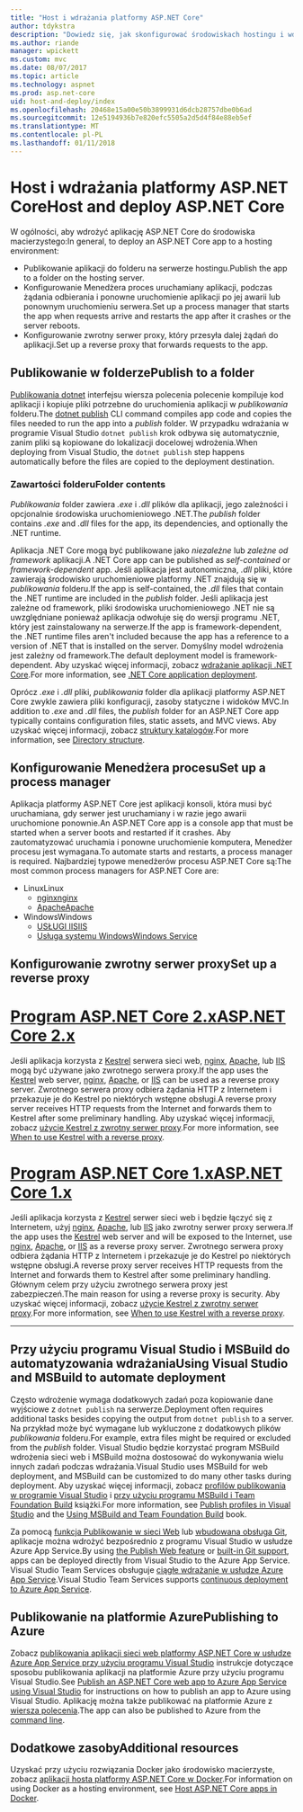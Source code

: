 ```yaml
---
title: "Host i wdrażania platformy ASP.NET Core"
author: tdykstra
description: "Dowiedz się, jak skonfigurować środowiskach hostingu i wdrażanie aplikacji platformy ASP.NET Core."
ms.author: riande
manager: wpickett
ms.custom: mvc
ms.date: 08/07/2017
ms.topic: article
ms.technology: aspnet
ms.prod: asp.net-core
uid: host-and-deploy/index
ms.openlocfilehash: 20468e15a00e50b3899931d6dcb28757dbe0b6ad
ms.sourcegitcommit: 12e5194936b7e820efc5505a2d5d4f84e88eb5ef
ms.translationtype: MT
ms.contentlocale: pl-PL
ms.lasthandoff: 01/11/2018
---
```

# <a name="host-and-deploy-aspnet-core"></a><span data-ttu-id="41206-103">Host i wdrażania platformy ASP.NET Core</span><span class="sxs-lookup"><span data-stu-id="41206-103">Host and deploy ASP.NET Core</span></span>

<span data-ttu-id="41206-104">W ogólności, aby wdrożyć aplikację ASP.NET Core do środowiska macierzystego:</span><span class="sxs-lookup"><span data-stu-id="41206-104">In general, to deploy an ASP.NET Core app to a hosting environment:</span></span>

* <span data-ttu-id="41206-105">Publikowanie aplikacji do folderu na serwerze hostingu.</span><span class="sxs-lookup"><span data-stu-id="41206-105">Publish the app to a folder on the hosting server.</span></span>
* <span data-ttu-id="41206-106">Konfigurowanie Menedżera proces uruchamiany aplikacji, podczas żądania odbierania i ponowne uruchomienie aplikacji po jej awarii lub ponownym uruchomieniu serwera.</span><span class="sxs-lookup"><span data-stu-id="41206-106">Set up a process manager that starts the app when requests arrive and restarts the app after it crashes or the server reboots.</span></span>
* <span data-ttu-id="41206-107">Konfigurowanie zwrotny serwer proxy, który przesyła dalej żądań do aplikacji.</span><span class="sxs-lookup"><span data-stu-id="41206-107">Set up a reverse proxy that forwards requests to the app.</span></span>

## <a name="publish-to-a-folder"></a><span data-ttu-id="41206-108">Publikowanie w folderze</span><span class="sxs-lookup"><span data-stu-id="41206-108">Publish to a folder</span></span> 

<span data-ttu-id="41206-109">[Publikowania dotnet](/dotnet/articles/core/tools/dotnet-publish) interfejsu wiersza polecenia polecenie kompiluje kod aplikacji i kopiuje pliki potrzebne do uruchomienia aplikacji w *publikowania* folderu.</span><span class="sxs-lookup"><span data-stu-id="41206-109">The [dotnet publish](/dotnet/articles/core/tools/dotnet-publish) CLI command compiles app code and copies the files needed to run the app into a *publish* folder.</span></span> <span data-ttu-id="41206-110">W przypadku wdrażania w programie Visual Studio `dotnet publish` krok odbywa się automatycznie, zanim pliki są kopiowane do lokalizacji docelowej wdrożenia.</span><span class="sxs-lookup"><span data-stu-id="41206-110">When deploying from Visual Studio, the `dotnet publish` step happens automatically before the files are copied to the deployment destination.</span></span>

### <a name="folder-contents"></a><span data-ttu-id="41206-111">Zawartości folderu</span><span class="sxs-lookup"><span data-stu-id="41206-111">Folder contents</span></span>

<span data-ttu-id="41206-112">*Publikowania* folder zawiera *.exe* i *.dll* plików dla aplikacji, jego zależności i opcjonalnie środowiska uruchomieniowego .NET.</span><span class="sxs-lookup"><span data-stu-id="41206-112">The *publish* folder contains *.exe* and *.dll* files for the app, its dependencies, and optionally the .NET runtime.</span></span>

<span data-ttu-id="41206-113">Aplikacja .NET Core mogą być publikowane jako *niezależne* lub *zależne od framework* aplikacji.</span><span class="sxs-lookup"><span data-stu-id="41206-113">A .NET Core app can be published as *self-contained* or *framework-dependent* app.</span></span> <span data-ttu-id="41206-114">Jeśli aplikacja jest autonomiczna, *.dll* pliki, które zawierają środowisko uruchomieniowe platformy .NET znajdują się w *publikowania* folderu.</span><span class="sxs-lookup"><span data-stu-id="41206-114">If the app is self-contained, the *.dll* files that contain the .NET runtime are included in the *publish* folder.</span></span> <span data-ttu-id="41206-115">Jeśli aplikacja jest zależne od framework, pliki środowiska uruchomieniowego .NET nie są uwzględniane ponieważ aplikacja odwołuje się do wersji programu .NET, który jest zainstalowany na serwerze.</span><span class="sxs-lookup"><span data-stu-id="41206-115">If the app is framework-dependent, the .NET runtime files aren't included because the app has a reference to a version of .NET that is installed on the server.</span></span> <span data-ttu-id="41206-116">Domyślny model wdrożenia jest zależny od framework.</span><span class="sxs-lookup"><span data-stu-id="41206-116">The default deployment model is framework-dependent.</span></span> <span data-ttu-id="41206-117">Aby uzyskać więcej informacji, zobacz [wdrażanie aplikacji .NET Core](/dotnet/articles/core/deploying/index).</span><span class="sxs-lookup"><span data-stu-id="41206-117">For more information, see [.NET Core application deployment](/dotnet/articles/core/deploying/index).</span></span>

<span data-ttu-id="41206-118">Oprócz *.exe* i *.dll* pliki, *publikowania* folder dla aplikacji platformy ASP.NET Core zwykle zawiera pliki konfiguracji, zasoby statyczne i widoków MVC.</span><span class="sxs-lookup"><span data-stu-id="41206-118">In addition to *.exe* and *.dll* files, the *publish* folder for an ASP.NET Core app typically contains configuration files, static assets, and MVC views.</span></span> <span data-ttu-id="41206-119">Aby uzyskać więcej informacji, zobacz [struktury katalogów](xref:host-and-deploy/directory-structure).</span><span class="sxs-lookup"><span data-stu-id="41206-119">For more information, see [Directory structure](xref:host-and-deploy/directory-structure).</span></span>

## <a name="set-up-a-process-manager"></a><span data-ttu-id="41206-120">Konfigurowanie Menedżera procesu</span><span class="sxs-lookup"><span data-stu-id="41206-120">Set up a process manager</span></span>

<span data-ttu-id="41206-121">Aplikacja platformy ASP.NET Core jest aplikacji konsoli, która musi być uruchamiana, gdy serwer jest uruchamiany i w razie jego awarii uruchomione ponownie.</span><span class="sxs-lookup"><span data-stu-id="41206-121">An ASP.NET Core app is a console app that must be started when a server boots and restarted if it crashes.</span></span> <span data-ttu-id="41206-122">Aby zautomatyzować uruchamia i ponowne uruchomienie komputera, Menedżer procesu jest wymagana.</span><span class="sxs-lookup"><span data-stu-id="41206-122">To automate starts and restarts, a process manager is required.</span></span> <span data-ttu-id="41206-123">Najbardziej typowe menedżerów procesu ASP.NET Core są:</span><span class="sxs-lookup"><span data-stu-id="41206-123">The most common process managers for ASP.NET Core are:</span></span>

* <span data-ttu-id="41206-124">Linux</span><span class="sxs-lookup"><span data-stu-id="41206-124">Linux</span></span>
  * [<span data-ttu-id="41206-125">nginx</span><span class="sxs-lookup"><span data-stu-id="41206-125">nginx</span></span>](xref:host-and-deploy/linux-nginx)
  * [<span data-ttu-id="41206-126">Apache</span><span class="sxs-lookup"><span data-stu-id="41206-126">Apache</span></span>](xref:host-and-deploy/linux-apache)
* <span data-ttu-id="41206-127">Windows</span><span class="sxs-lookup"><span data-stu-id="41206-127">Windows</span></span>
  * [<span data-ttu-id="41206-128">USŁUGI IIS</span><span class="sxs-lookup"><span data-stu-id="41206-128">IIS</span></span>](xref:host-and-deploy/iis/index)
  * [<span data-ttu-id="41206-129">Usługa systemu Windows</span><span class="sxs-lookup"><span data-stu-id="41206-129">Windows Service</span></span>](xref:host-and-deploy/windows-service)

## <a name="set-up-a-reverse-proxy"></a><span data-ttu-id="41206-130">Konfigurowanie zwrotny serwer proxy</span><span class="sxs-lookup"><span data-stu-id="41206-130">Set up a reverse proxy</span></span>

# <a name="aspnet-core-2xtabaspnetcore2x"></a>[<span data-ttu-id="41206-131">Program ASP.NET Core 2.x</span><span class="sxs-lookup"><span data-stu-id="41206-131">ASP.NET Core 2.x</span></span>](#tab/aspnetcore2x)

<span data-ttu-id="41206-132">Jeśli aplikacja korzysta z [Kestrel](xref:fundamentals/servers/kestrel) serwera sieci web, [nginx](xref:host-and-deploy/linux-nginx), [Apache](xref:host-and-deploy/linux-apache), lub [IIS](xref:host-and-deploy/iis/index) mogą być używane jako zwrotnego serwera proxy.</span><span class="sxs-lookup"><span data-stu-id="41206-132">If the app uses the [Kestrel](xref:fundamentals/servers/kestrel) web server, [nginx](xref:host-and-deploy/linux-nginx), [Apache](xref:host-and-deploy/linux-apache), or [IIS](xref:host-and-deploy/iis/index) can be used as a reverse proxy server.</span></span> <span data-ttu-id="41206-133">Zwrotnego serwera proxy odbiera żądania HTTP z Internetem i przekazuje je do Kestrel po niektórych wstępne obsługi.</span><span class="sxs-lookup"><span data-stu-id="41206-133">A reverse proxy server receives HTTP requests from the Internet and forwards them to Kestrel after some preliminary handling.</span></span> <span data-ttu-id="41206-134">Aby uzyskać więcej informacji, zobacz [użycie Kestrel z zwrotny serwer proxy](xref:fundamentals/servers/kestrel?tabs=aspnetcore2x#when-to-use-kestrel-with-a-reverse-proxy).</span><span class="sxs-lookup"><span data-stu-id="41206-134">For more information, see [When to use Kestrel with a reverse proxy](xref:fundamentals/servers/kestrel?tabs=aspnetcore2x#when-to-use-kestrel-with-a-reverse-proxy).</span></span>

# <a name="aspnet-core-1xtabaspnetcore1x"></a>[<span data-ttu-id="41206-135">Program ASP.NET Core 1.x</span><span class="sxs-lookup"><span data-stu-id="41206-135">ASP.NET Core 1.x</span></span>](#tab/aspnetcore1x)

<span data-ttu-id="41206-136">Jeśli aplikacja korzysta z [Kestrel](xref:fundamentals/servers/kestrel) serwer sieci web i będzie łączyć się z Internetem, użyj [nginx](xref:host-and-deploy/linux-nginx), [Apache](xref:host-and-deploy/linux-apache), lub [IIS](xref:host-and-deploy/iis/index) jako zwrotny serwer proxy serwera.</span><span class="sxs-lookup"><span data-stu-id="41206-136">If the app uses the [Kestrel](xref:fundamentals/servers/kestrel) web server and will be exposed to the Internet, use [nginx](xref:host-and-deploy/linux-nginx), [Apache](xref:host-and-deploy/linux-apache), or [IIS](xref:host-and-deploy/iis/index) as a reverse proxy server.</span></span> <span data-ttu-id="41206-137">Zwrotnego serwera proxy odbiera żądania HTTP z Internetem i przekazuje je do Kestrel po niektórych wstępne obsługi.</span><span class="sxs-lookup"><span data-stu-id="41206-137">A reverse proxy server receives HTTP requests from the Internet and forwards them to Kestrel after some preliminary handling.</span></span> <span data-ttu-id="41206-138">Głównym celem przy użyciu zwrotnego serwera proxy jest zabezpieczeń.</span><span class="sxs-lookup"><span data-stu-id="41206-138">The main reason for using a reverse proxy is security.</span></span> <span data-ttu-id="41206-139">Aby uzyskać więcej informacji, zobacz [użycie Kestrel z zwrotny serwer proxy](xref:fundamentals/servers/kestrel?tabs=aspnetcore1x#when-to-use-kestrel-with-a-reverse-proxy).</span><span class="sxs-lookup"><span data-stu-id="41206-139">For more information, see [When to use Kestrel with a reverse proxy](xref:fundamentals/servers/kestrel?tabs=aspnetcore1x#when-to-use-kestrel-with-a-reverse-proxy).</span></span>

---

## <a name="using-visual-studio-and-msbuild-to-automate-deployment"></a><span data-ttu-id="41206-140">Przy użyciu programu Visual Studio i MSBuild do automatyzowania wdrażania</span><span class="sxs-lookup"><span data-stu-id="41206-140">Using Visual Studio and MSBuild to automate deployment</span></span>

<span data-ttu-id="41206-141">Często wdrożenie wymaga dodatkowych zadań poza kopiowanie dane wyjściowe z `dotnet publish` na serwerze.</span><span class="sxs-lookup"><span data-stu-id="41206-141">Deployment often requires additional tasks besides copying the output from `dotnet publish` to a server.</span></span> <span data-ttu-id="41206-142">Na przykład może być wymagane lub wykluczone z dodatkowych plików *publikowania* folderu.</span><span class="sxs-lookup"><span data-stu-id="41206-142">For example, extra files might be required or excluded from the *publish* folder.</span></span> <span data-ttu-id="41206-143">Visual Studio będzie korzystać program MSBuild wdrożenia sieci web i MSBuild można dostosować do wykonywania wielu innych zadań podczas wdrażania.</span><span class="sxs-lookup"><span data-stu-id="41206-143">Visual Studio uses MSBuild for web deployment, and MSBuild can be customized to do many other tasks during deployment.</span></span> <span data-ttu-id="41206-144">Aby uzyskać więcej informacji, zobacz [profilów publikowania w programie Visual Studio](xref:host-and-deploy/visual-studio-publish-profiles) i [przy użyciu programu MSBuild i Team Foundation Build](http://msbuildbook.com/) książki.</span><span class="sxs-lookup"><span data-stu-id="41206-144">For more information, see [Publish profiles in Visual Studio](xref:host-and-deploy/visual-studio-publish-profiles) and the [Using MSBuild and Team Foundation Build](http://msbuildbook.com/) book.</span></span>

<span data-ttu-id="41206-145">Za pomocą [funkcja Publikowanie w sieci Web](xref:tutorials/publish-to-azure-webapp-using-vs) lub [wbudowana obsługa Git](xref:host-and-deploy/azure-apps/azure-continuous-deployment), aplikacje można wdrożyć bezpośrednio z programu Visual Studio w usłudze Azure App Service.</span><span class="sxs-lookup"><span data-stu-id="41206-145">By using [the Publish Web feature](xref:tutorials/publish-to-azure-webapp-using-vs) or [built-in Git support](xref:host-and-deploy/azure-apps/azure-continuous-deployment), apps can be deployed directly from Visual Studio to the Azure App Service.</span></span> <span data-ttu-id="41206-146">Visual Studio Team Services obsługuje [ciągłe wdrażanie w usłudze Azure App Service](/vsts/build-release/apps/cd/azure/aspnet-core-to-azure-webapp?tabs=vsts).</span><span class="sxs-lookup"><span data-stu-id="41206-146">Visual Studio Team Services supports [continuous deployment to Azure App Service](/vsts/build-release/apps/cd/azure/aspnet-core-to-azure-webapp?tabs=vsts).</span></span>

## <a name="publishing-to-azure"></a><span data-ttu-id="41206-147">Publikowanie na platformie Azure</span><span class="sxs-lookup"><span data-stu-id="41206-147">Publishing to Azure</span></span>

<span data-ttu-id="41206-148">Zobacz [publikowania aplikacji sieci web platformy ASP.NET Core w usłudze Azure App Service przy użyciu programu Visual Studio](xref:tutorials/publish-to-azure-webapp-using-vs) instrukcje dotyczące sposobu publikowania aplikacji na platformie Azure przy użyciu programu Visual Studio.</span><span class="sxs-lookup"><span data-stu-id="41206-148">See [Publish an ASP.NET Core web app to Azure App Service using Visual Studio](xref:tutorials/publish-to-azure-webapp-using-vs) for instructions on how to publish an app to Azure using Visual Studio.</span></span> <span data-ttu-id="41206-149">Aplikację można także publikować na platformie Azure z [wiersza polecenia](xref:tutorials/publish-to-azure-webapp-using-cli).</span><span class="sxs-lookup"><span data-stu-id="41206-149">The app can also be published to Azure from the [command line](xref:tutorials/publish-to-azure-webapp-using-cli).</span></span>

## <a name="additional-resources"></a><span data-ttu-id="41206-150">Dodatkowe zasoby</span><span class="sxs-lookup"><span data-stu-id="41206-150">Additional resources</span></span>

<span data-ttu-id="41206-151">Uzyskać przy użyciu rozwiązania Docker jako środowisko macierzyste, zobacz [aplikacji hosta platformy ASP.NET Core w Docker](xref:host-and-deploy/docker/index).</span><span class="sxs-lookup"><span data-stu-id="41206-151">For information on using Docker as a hosting environment, see [Host ASP.NET Core apps in Docker](xref:host-and-deploy/docker/index).</span></span>
